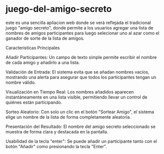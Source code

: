 # juego-del-amigo-secreto
este es una sencilla apliacion web donde se verá reflejada el tradicional juego "amigo secreto", donde permite a los usuarios agregar una lista de nombres de amigos participantes para luego selecionar uno al azar como el ganador de sorte de la lista de amigos.

Características Principales

Añadir Participantes: Un campo de texto simple permite escribir el nombre de cada amigo y añadirlo a una lista.

Validación de Entrada: El sistema evita que se añadan nombres vacíos, mostrando una alerta para asegurar que todos los participantes tengan un nombre válido.

Visualización en Tiempo Real: Los nombres añadidos aparecen instantáneamente en una lista visible, permitiendo llevar un control de quiénes están participando.

Sorteo Aleatorio: Con solo un clic en el botón "Sortear Amigo", el sistema elige un nombre de la lista de forma completamente aleatoria.

Presentación del Resultado: El nombre del amigo secreto seleccionado se muestra de forma clara y destacada en la pantalla.

Usabilidad de la tecla "enter": Se puede añadir un participante tanto con el botón "Añadir" como presionando la tecla "Enter".
